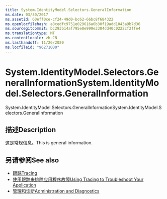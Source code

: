 ```yaml
---
title: System.IdentityModel.Selectors.GeneralInformation
ms.date: 03/30/2017
ms.assetid: 60eff0ce-cf24-49d0-bc62-66bc8f684322
ms.openlocfilehash: a8cedfc9751e029616a6b30f19add1043a9b7d36
ms.sourcegitcommit: bc293b14af795e0e999e3304dd40c0222cf2ffe4
ms.translationtype: MT
ms.contentlocale: zh-CN
ms.lasthandoff: 11/26/2020
ms.locfileid: "96271000"
---
```

# <a name="systemidentitymodelselectorsgeneralinformation"></a><span data-ttu-id="f3d77-102">System.IdentityModel.Selectors.GeneralInformation</span><span class="sxs-lookup"><span data-stu-id="f3d77-102">System.IdentityModel.Selectors.GeneralInformation</span></span>

<span data-ttu-id="f3d77-103">System.IdentityModel.Selectors.GeneralInformation</span><span class="sxs-lookup"><span data-stu-id="f3d77-103">System.IdentityModel.Selectors.GeneralInformation</span></span>  
  
## <a name="description"></a><span data-ttu-id="f3d77-104">描述</span><span class="sxs-lookup"><span data-stu-id="f3d77-104">Description</span></span>  

 <span data-ttu-id="f3d77-105">这是常规信息。</span><span class="sxs-lookup"><span data-stu-id="f3d77-105">This is general information.</span></span>  
  
## <a name="see-also"></a><span data-ttu-id="f3d77-106">另请参阅</span><span class="sxs-lookup"><span data-stu-id="f3d77-106">See also</span></span>

- [<span data-ttu-id="f3d77-107">跟踪</span><span class="sxs-lookup"><span data-stu-id="f3d77-107">Tracing</span></span>](index.md)
- [<span data-ttu-id="f3d77-108">使用跟踪来排除应用程序故障</span><span class="sxs-lookup"><span data-stu-id="f3d77-108">Using Tracing to Troubleshoot Your Application</span></span>](using-tracing-to-troubleshoot-your-application.md)
- [<span data-ttu-id="f3d77-109">管理和诊断</span><span class="sxs-lookup"><span data-stu-id="f3d77-109">Administration and Diagnostics</span></span>](../index.md)
